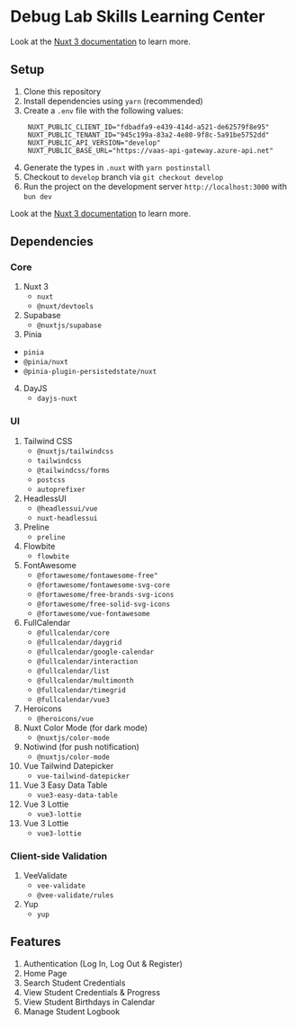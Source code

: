 # Debug Lab Skills Learning Center

Look at the [Nuxt 3 documentation](https://nuxt.com/docs/getting-started/introduction) to learn more.

## Setup

1. Clone this repository
2. Install dependencies using `yarn` (recommended)
3. Create a `.env` file with the following values:
   ```
    NUXT_PUBLIC_CLIENT_ID="fdbadfa9-e439-414d-a521-de62579f8e95"
    NUXT_PUBLIC_TENANT_ID="945c199a-83a2-4e80-9f8c-5a91be5752dd"
    NUXT_PUBLIC_API_VERSION="develop"
    NUXT_PUBLIC_BASE_URL="https://vaas-api-gateway.azure-api.net"
   ```
4. Generate the types in `.nuxt` with `yarn postinstall`
5. Checkout to `develop` branch via `git checkout develop`
6. Run the project on the development server `http://localhost:3000` with `bun dev`

Look at the [Nuxt 3 documentation](https://nuxt.com/docs/getting-started/introduction) to learn more.

## Dependencies

### Core

1. Nuxt 3
   - `nuxt`
   - `@nuxt/devtools`
2. Supabase
    - `@nuxtjs/supabase`
3.  Pinia
   - `pinia`
   - `@pinia/nuxt`
   - `@pinia-plugin-persistedstate/nuxt`
4. DayJS
   - `dayjs-nuxt`

### UI

1. Tailwind CSS
    - `@nuxtjs/tailwindcss`
    - `tailwindcss`
    - `@tailwindcss/forms`
    - `postcss`
    - `autoprefixer`
2. HeadlessUI
    - `@headlessui/vue`
    - `nuxt-headlessui`
3. Preline
    - `preline`
4. Flowbite
    - `flowbite`
1. FontAwesome
    - `@fortawesome/fontawesome-free"`
    - `@fortawesome/fontawesome-svg-core`
    - `@fortawesome/free-brands-svg-icons`
    - `@fortawesome/free-solid-svg-icons`
    - `@fortawesome/vue-fontawesome`
2. FullCalendar
    - `@fullcalendar/core`
    - `@fullcalendar/daygrid`
    - `@fullcalendar/google-calendar`
    - `@fullcalendar/interaction`
    - `@fullcalendar/list`
    - `@fullcalendar/multimonth`
    - `@fullcalendar/timegrid`
    - `@fullcalendar/vue3`
3. Heroicons
    - `@heroicons/vue`
4. Nuxt Color Mode (for dark mode)
    - `@nuxtjs/color-mode`
5. Notiwind (for push notification)
    - `@nuxtjs/color-mode`
6.  Vue Tailwind Datepicker
    - `vue-tailwind-datepicker`
7.  Vue 3 Easy Data Table
    - `vue3-easy-data-table`
8.  Vue 3 Lottie
    - `vue3-lottie`
9.  Vue 3 Lottie
    - `vue3-lottie`

### Client-side Validation

1. VeeValidate
    - `vee-validate`
    - `@vee-validate/rules`
2. Yup
    - `yup`

## Features

1. Authentication (Log In, Log Out & Register)
2. Home Page
3. Search Student Credentials
4. View Student Credentials & Progress
5. View Student Birthdays in Calendar
6. Manage Student Logbook

